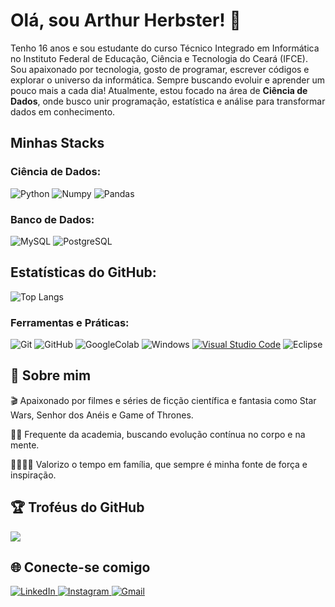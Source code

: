 # Olá, sou Arthur Herbster! 👋
Tenho 16 anos e sou estudante do curso Técnico Integrado em Informática no Instituto Federal de Educação, Ciência e Tecnologia do Ceará (IFCE).
Sou apaixonado por tecnologia, gosto de programar, escrever códigos e explorar o universo da informática.
Sempre buscando evoluir e aprender um pouco mais a cada dia! Atualmente, estou focado na área de **Ciência de Dados**, onde busco unir programação, estatística e análise para transformar dados em conhecimento.


## Minhas Stacks

### Ciência de Dados:
![Python](https://img.shields.io/badge/Python-316192?style=for-the-badge&logo=python&logoColor=FFD43B)
![Numpy](https://img.shields.io/badge/NumPy-white?style=for-the-badge&logo=numpy&logoColor=0d6efd)
![Pandas](https://img.shields.io/badge/Pandas-white?style=for-the-badge&logo=pandas&logoColor=150458)
### Banco de Dados:
![MySQL](https://img.shields.io/badge/MySQL-4479A1?style=for-the-badge&logo=mysql&logoColor=white)
![PostgreSQL](https://img.shields.io/badge/PostgreSQL-316192?style=for-the-badge&logo=postgresql&logoColor=white)

## Estatísticas do GitHub:

![Top Langs](https://github-readme-stats.vercel.app/api/top-langs/?username=HerbsterDev&theme=white_border=false&layout=compact)

### Ferramentas e Práticas:
![Git](https://img.shields.io/badge/Git-2f2f2f?style=for-the-badge&logo=git&logoColor=white)
![GitHub](https://img.shields.io/badge/GitHub-181717?style=for-the-badge&logo=github&logoColor=white)
![GoogleColab](https://img.shields.io/badge/Google%20Colab-000000?style=for-the-badge&logo=googlecolab&logoColor=F9A825)
![Windows](https://img.shields.io/badge/Windows-212121?style=for-the-badge&logo=windows&logoColor=white)
[![Visual Studio Code](https://img.shields.io/badge/Visual%20Studio%20Code-4B4B4B?style=for-the-badge&logo=visualstudiocode&logoColor=007ACC)](https://code.visualstudio.com/)
![Eclipse](https://img.shields.io/badge/Eclipse-000000?style=for-the-badge&logo=eclipseide&logoColor=white)

## 🎯 Sobre mim
🎬 Apaixonado por filmes e séries de ficção científica e fantasia como Star Wars, Senhor dos Anéis e Game of Thrones.

🏋‍♂ Frequente da academia, buscando evolução contínua no corpo e na mente.

👨‍👩‍👧‍👦 Valorizo o tempo em família, que sempre é minha fonte de força e inspiração.

## 🏆 Troféus do GitHub
![](https://github-profile-trophy.vercel.app/?username=HerbsterDev&theme=radical&no-bg=true&margin-w=10&margin-h=10&row=1&column=6)


## 🌐 Conecte-se comigo

<p align="left">
  <a href="https://www.linkedin.com/in/arthur-herbster-undefined-97ab49301/" target="_blank">
    <img src="https://img.shields.io/badge/LinkedIn-1C1C1C?style=for-the-badge&logo=linkedin&logoColor=white" alt="LinkedIn">
  </a>


  <a href="https://www.instagram.com/arthrrzz__/" target="_blank">
    <img src="https://img.shields.io/badge/Instagram-1C1C1C?style=for-the-badge&logo=instagram&logoColor=white" alt="Instagram">
  </a>


  <a href="mailto:arthur20092020@gmail.com">
    <img src="https://img.shields.io/badge/Gmail-1C1C1C?style=for-the-badge&logo=gmail&logoColor=white" alt="Gmail">
  </a>
</p>

